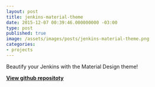 ```yaml
---
layout: post
title: jenkins-material-theme
date: 2015-12-07 00:39:46.000000000 -03:00
type: post
published: true
image: /assets/images/posts/jenkins-material-theme.png
categories:
- projects
---
```

Beautify your Jenkins with the Material Design theme!
<!--more-->

**[View github repositoty](https://github.com/afonsof/jenkins-material-theme)**
